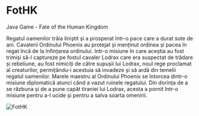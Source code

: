 # FotHK
Java Game - Fate of the Human Kingdom

Regatul oamenilor trăia liniștit și a prosperat într-o pace care a durat sute de ani. Cavalerii Ordinului Phoenix au protejat și menținut ordinea și pacea în regat încă de la înfințarea ordinului. Intr-o misiune în care aceștia au fost trimiși să-l captureze pe fostul cavaler Lodrax care era suspectat de trădare și rebeliune, au fost nimiciți de către supușii lui Lodrax, noul rege proclamat al creaturilor, permițându-i acestuia să invadeze și să ardă din temelii regatul oamenilor. Marele maestru al Ordinului Phoenix se întorcea dintr-o misiune diplomatică atunci când a vazut ruinele regatului. Din dorința de a se răzbuna și de a pune capăt tiraniei lui Lodrax, acesta a pornit într-o misiune pentru a-l ucide și pentru a salva soarta omenirii.

![FotHK](https://github.com/AdrianGeorgita/FotHK/assets/126351179/fcab305d-424a-4473-a860-7a6e041d740c)
